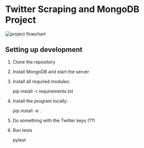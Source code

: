 # Twitter Scraping and MongoDB Project

![project flowchart](https://github.com/ktroutman/Twitter_Mongo_Proj/blob/master/title_image.svg)


## Setting up development

1. Clone the repository

2. Install MongoDB and start the server

3. Install all required modules:

    pip install -r requirements.txt
    
4. Install the program locally:
 
    pip install -e .
 
5. Do something with the Twitter keys (??)

6. Run tests

   pytest
